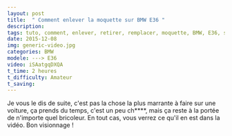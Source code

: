```yaml
---
layout: post
title:  " Comment enlever la moquette sur BMW E36 "
description: 
tags: tuto, comment, enlever, retirer, remplacer, moquette, BMW, E36, série 3
date: 2015-12-08 
img: generic-video.jpg
categories: BMW
modele: ---> E36
video: iSAatgqDXQA
t_time: 2 heures
t_difficulty: Amateur
t_saving:
---
```

Je vous le dis de suite, c'est pas la chose la plus marrante à faire sur une voiture, ça prends du temps, c'est un peu ch****, mais ça reste à la portée de n'importe quel bricoleur.
En tout cas, vous verrez ce qu'il en est dans la vidéo.
Bon visionnage !